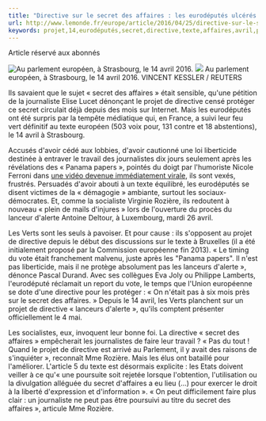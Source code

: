 ```yaml
---
title: "Directive sur le secret des affaires : les eurodéputés ulcérés par la polémique"
url: http://www.lemonde.fr/europe/article/2016/04/25/directive-sur-le-secret-des-affaires-les-eurodeputes-ulceres-par-la-polemique_4907967_3214.html
keywords: projet,14,eurodéputés,secret,directive,texte,affaires,avril,polémique,ulcérés,davoir,rozière,dalerte
---
```

Article réservé aux abonnés

![Au parlement européen, à Strasbourg, le 14 avril 2016.](https://img.lemde.fr/2016/04/25/0/0/3500/2312/688/0/60/0/3d818a5_12415-bi463f.jpg) ![](https://img.lemde.fr/2016/04/25/0/0/3500/2312/688/0/60/0/3d818a5_12415-bi463f.jpg) Au parlement européen, à Strasbourg, le 14 avril 2016. VINCENT KESSLER / REUTERS

Ils savaient que le sujet « secret des affaires » était sensible, qu'une pétition de la journaliste Elise Lucet dénonçant le projet de directive censé protéger ce secret circulait déjà depuis des mois sur Internet. Mais les eurodéputés ont été surpris par la tempête médiatique qui, en France, a suivi leur feu vert définitif au texte européen (503 voix pour, 131 contre et 18 abstentions), le 14 avril à Strasbourg.

Accusés d'avoir cédé aux lobbies, d'avoir cautionné une loi liberticide destinée à entraver le travail des journalistes dix jours seulement après les révélations des « Panama papers », pointés du doigt par l'humoriste Nicole Ferroni dans [une vidéo devenue immédiatement virale](http://www.lemonde.fr/culture/article/2016/04/21/secret-des-affaires-le-coup-de-gueule-viral-de-nicole-ferroni_4905817_3246.html), ils sont vexés, frustrés. Persuadés d'avoir abouti à un texte équilibré, les eurodéputés se disent victimes de la « démagogie » ambiante, surtout les sociaux-démocrates. Et, comme la socialiste Virginie Rozière, ils redoutent à nouveau « plein de mails d'injures » lors de l'ouverture du procès du lanceur d'alerte Antoine Deltour, à Luxembourg, mardi 26 avril.

Les Verts sont les seuls à pavoiser. Et pour cause : ils s'opposent au projet de directive depuis le début des discussions sur le texte à Bruxelles (il a été initialement proposé par la Commission européenne fin 2013). « Le timing du vote était franchement malvenu, juste après les "Panama papers". Il n'est pas liberticide, mais il ne protège absolument pas les lanceurs d'alerte », dénonce Pascal Durand. Avec ses collègues Eva Joly ou Philippe Lamberts, l'eurodéputé réclamait un report du vote, le temps que l'Union européenne se dote d'une directive pour les protéger : « On n'était pas à six mois près sur le secret des affaires. » Depuis le 14 avril, les Verts planchent sur un projet de directive « lanceurs d'alerte », qu'ils comptent présenter officiellement le 4 mai.

Les socialistes, eux, invoquent leur bonne foi. La directive « secret des affaires » empêcherait les journalistes de faire leur travail ? « Pas du tout ! Quand le projet de directive est arrivé au Parlement, il y avait des raisons de s'inquiéter », reconnaît Mme Rozière. Mais les élus ont bataillé pour l'améliorer. L'article 5 du texte est désormais explicite : les Etats doivent veiller à ce qu'« une poursuite soit rejetée lorsque l'obtention, l'utilisation ou la divulgation alléguée du secret d'affaires a eu lieu (...) pour exercer le droit à la liberté d'expression et d'information ». « On peut difficilement faire plus clair : un journaliste ne peut pas être poursuivi au titre du secret des affaires », articule Mme Rozière.
